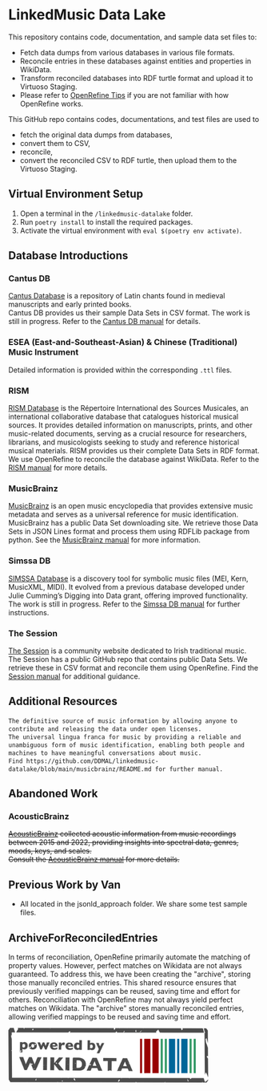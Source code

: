# LinkedMusic Data Lake

This repository contains code, documentation, and sample data set files to:
- Fetch data dumps from various databases in various file formats.
- Reconcile entries in these databases against entities and properties in WikiData.
- Transform reconciled databases into RDF turtle format and upload it to Virtuoso Staging.
- Please refer to [OpenRefine Tips](https://github.com/DDMAL/linkedmusic-datalake/blob/main/doc/openrefine_tips/README.md) if you are not familiar with how OpenRefine works.

This GitHub repo contains codes, documentations, and test files are used to 
-   fetch the original data dumps from databases, 
-   convert them to CSV, 
-   reconcile, 
-   convert the reconciled CSV to RDF turtle, then upload them to the Virtuoso Staging. 

## Virtual Environment Setup

1. Open a terminal in the `/linkedmusic-datalake` folder.
2. Run `poetry install` to install the required packages.
3. Activate the virtual environment with `eval $(poetry env activate)`.

## Database Introductions

### Cantus DB  
[Cantus Database](https://cantusdatabase.org/) is a repository of Latin chants found in medieval manuscripts and early printed books.  
Cantus DB provides us their sample Data Sets in CSV format. The work is still in progress.
Refer to the [Cantus DB manual](https://github.com/DDMAL/linkedmusic-datalake/blob/main/doc/cantus/README.md) for details.

### ESEA (East-and-Southeast-Asian) & Chinese (Traditional) Music Instrument  
Detailed information is provided within the corresponding `.ttl` files.

### RISM
[RISM Database](https://www.rism.info/) is the Répertoire International des Sources Musicales, an international collaborative database that catalogues historical musical sources. It provides detailed information on manuscripts, prints, and other music-related documents, serving as a crucial resource for researchers, librarians, and musicologists seeking to study and reference historical musical materials.
RISM provides us their complete Data Sets in RDF format. We use OpenRefine to reconcile the database against WikiData.
Refer to the [RISM manual](https://github.com/DDMAL/linkedmusic-datalake/blob/main/doc/rism/README.md) for more details.

### MusicBrainz  
[MusicBrainz](https://musicbrainz.org/) is an open music encyclopedia that provides extensive music metadata and serves as a universal reference for music identification.  
MusicBrainz has a public Data Set downloading site. We retrieve those Data Sets in JSON Lines format and process them using RDFLib package from python.
See the [MusicBrainz manual](https://github.com/DDMAL/linkedmusic-datalake/blob/main/doc/musicbrainz/README.md) for more information.

### Simssa DB  
[SIMSSA Database](https://db.simssa.ca/) is a discovery tool for symbolic music files (MEI, Kern, MusicXML, MIDI). It evolved from a previous database developed under Julie Cumming’s Digging into Data grant, offering improved functionality.
The work is still in progress.
Refer to the [Simssa DB manual](https://github.com/DDMAL/linkedmusic-datalake/blob/main/doc/simssadb/README.md) for further instructions.

### The Session  
[The Session](https://thesession.org/) is a community website dedicated to Irish traditional music. 
The Session has a public GitHub repo that contains public Data Sets. We retrieve these in CSV format and reconcile them using OpenRefine.
Find the [Session manual](https://github.com/DDMAL/linkedmusic-datalake/blob/main/doc/thesession/README.md) for additional guidance.


## Additional Resources
    The definitive source of music information by allowing anyone to contribute and releasing the data under open licenses.
    The universal lingua franca for music by providing a reliable and unambiguous form of music identification, enabling both people and machines to have meaningful conversations about music.
    Find https://github.com/DDMAL/linkedmusic-datalake/blob/main/musicbrainz/README.md for further manual.

## Abandoned Work

### AcousticBrainz  
~~[AcousticBrainz](https://acousticbrainz.org/) collected acoustic information from music recordings between 2015 and 2022, providing insights into spectral data, genres, moods, keys, and scales.  
Consult the [AcousticBrainz manual](https://github.com/DDMAL/linkedmusic-datalake/blob/main/acousticbrainz/README.md) for more details.~~

## Previous Work by Van

- All located in the jsonld_approach folder. We share some test sample files.

## ArchiveForReconciledEntries
In terms of reconciliation, OpenRefine primarily automate the matching of property values. However, perfect matches on Wikidata are not always guaranteed. To address this, we have been creating the "archive", storing those manually reconciled entries. This shared resource ensures that previously verified mappings can be reused, saving time and effort for others.
Reconciliation with OpenRefine may not always yield perfect matches on Wikidata. The "archive" stores manually reconciled entries, allowing verified mappings to be reused and saving time and effort.

<img src="images/wikidata_stamp_light.svg" alt="wikidata_stamp" width="400"/>